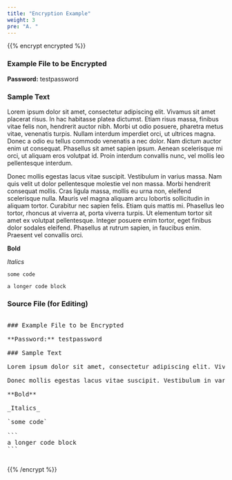 ```yaml
---
title: "Encryption Example"
weight: 3
pre: "A. "
---
```


{{% encrypt encrypted %}}

### Example File to be Encrypted

**Password:** testpassword

### Sample Text

Lorem ipsum dolor sit amet, consectetur adipiscing elit. Vivamus sit amet placerat risus. In hac habitasse platea dictumst. Etiam risus massa, finibus vitae felis non, hendrerit auctor nibh. Morbi ut odio posuere, pharetra metus vitae, venenatis turpis. Nullam interdum imperdiet orci, ut ultrices magna. Donec a odio eu tellus commodo venenatis a nec dolor. Nam dictum auctor enim ut consequat. Phasellus sit amet sapien ipsum. Aenean scelerisque mi orci, ut aliquam eros volutpat id. Proin interdum convallis nunc, vel mollis leo pellentesque interdum.

Donec mollis egestas lacus vitae suscipit. Vestibulum in varius massa. Nam quis velit ut dolor pellentesque molestie vel non massa. Morbi hendrerit consequat mollis. Cras ligula massa, mollis eu urna non, eleifend scelerisque nulla. Mauris vel magna aliquam arcu lobortis sollicitudin in aliquam tortor. Curabitur nec sapien felis. Etiam quis mattis mi. Phasellus leo tortor, rhoncus at viverra at, porta viverra turpis. Ut elementum tortor sit amet ex volutpat pellentesque. Integer posuere enim tortor, eget finibus dolor sodales eleifend. Phasellus at rutrum sapien, in faucibus enim. Praesent vel convallis orci.

**Bold**

_Italics_

`some code`

```
a longer code block
```

### Source File (for Editing)

<pre>

### Example File to be Encrypted

**Password:** testpassword

### Sample Text

Lorem ipsum dolor sit amet, consectetur adipiscing elit. Vivamus sit amet placerat risus. In hac habitasse platea dictumst. Etiam risus massa, finibus vitae felis non, hendrerit auctor nibh. Morbi ut odio posuere, pharetra metus vitae, venenatis turpis. Nullam interdum imperdiet orci, ut ultrices magna. Donec a odio eu tellus commodo venenatis a nec dolor. Nam dictum auctor enim ut consequat. Phasellus sit amet sapien ipsum. Aenean scelerisque mi orci, ut aliquam eros volutpat id. Proin interdum convallis nunc, vel mollis leo pellentesque interdum.

Donec mollis egestas lacus vitae suscipit. Vestibulum in varius massa. Nam quis velit ut dolor pellentesque molestie vel non massa. Morbi hendrerit consequat mollis. Cras ligula massa, mollis eu urna non, eleifend scelerisque nulla. Mauris vel magna aliquam arcu lobortis sollicitudin in aliquam tortor. Curabitur nec sapien felis. Etiam quis mattis mi. Phasellus leo tortor, rhoncus at viverra at, porta viverra turpis. Ut elementum tortor sit amet ex volutpat pellentesque. Integer posuere enim tortor, eget finibus dolor sodales eleifend. Phasellus at rutrum sapien, in faucibus enim. Praesent vel convallis orci.

**Bold**

_Italics_

`some code`

```
a longer code block
```

</pre>

{{% /encrypt %}}
